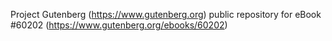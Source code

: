 Project Gutenberg (https://www.gutenberg.org) public repository for
eBook #60202 (https://www.gutenberg.org/ebooks/60202)
